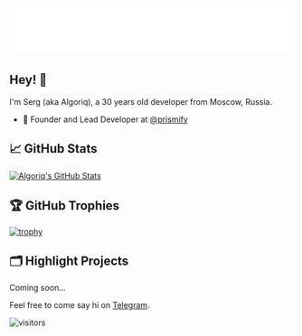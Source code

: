<h1 align="center">
  <img src="https://raw.githubusercontent.com/algoriq/algoriq/master/name.svg" alt="Algoriq" />
</h1>

## Hey! 👋

I'm Serg (aka Algoriq), a 30 years old developer from Moscow, Russia. 

- 🧭 Founder and Lead Developer at [@prismify](https://github.com/prismify)

## &#x1f4c8; GitHub Stats

<a href="https://github.com/algoriq/algoriq">
  <img align="center" src="https://github-readme-stats.vercel.app/api?username=algoriq&show_icons=true&line_height=27&count_private=true&title_color=6aa6f8&text_color=8a919a&icon_color=6aa6f8&bg_color=22272e" alt="Algoriq's GitHub Stats" />
</a>

## 🏆 GitHub Trophies

[![trophy](https://github-profile-trophy.vercel.app/?username=algoriq&theme=nord&column=7)](https://github.com/ryo-ma/github-profile-trophy)

## 🗂️ Highlight Projects

Coming soon...

<!--
<a href="https://github.com/algoriq/algoriq">
  <img align="center" src="https://github-readme-stats.vercel.app/api/pin/?username=algoriq&repo=algoriq&show_icons=true&line_height=27&title_color=6aa6f8&text_color=8a919a&icon_color=6aa6f8&bg_color=22272e" alt="Algoriq" />
</a>
-->

Feel free to come say hi on [Telegram](https://t.me/algoriq).

![visitors](https://visitor-badge.laobi.icu/badge?page_id=algoriq.algoriq)